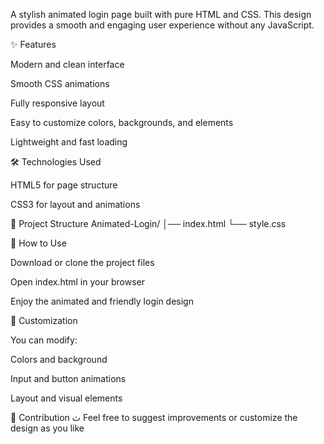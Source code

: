 A stylish animated login page built with pure HTML and CSS. This design provides a smooth and engaging user experience without any JavaScript.

✨ Features

Modern and clean interface

Smooth CSS animations

Fully responsive layout

Easy to customize colors, backgrounds, and elements

Lightweight and fast loading

🛠️ Technologies Used

HTML5 for page structure

CSS3 for layout and animations

📁 Project Structure
Animated-Login/
│── index.html
└── style.css

🚀 How to Use

Download or clone the project files

Open index.html in your browser

Enjoy the animated and friendly login design

🎨 Customization

You can modify:

Colors and background

Input and button animations

Layout and visual elements

🤝 Contribution
ث
Feel free to suggest improvements or customize the design as you like
